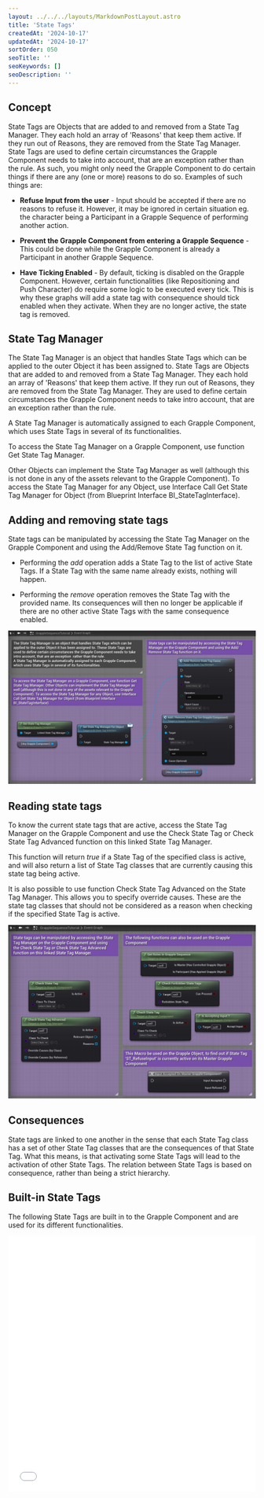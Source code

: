 ```yaml
---
layout: ../../../layouts/MarkdownPostLayout.astro
title: 'State Tags'
createdAt: '2024-10-17'
updatedAt: '2024-10-17'
sortOrder: 050
seoTitle: ''
seoKeywords: []
seoDescription: ''
---
```


## Concept

State Tags are Objects that are added to and removed from a State Tag Manager. They each hold an array of 'Reasons' that keep them active. If they run out of Reasons, they are removed from the State Tag Manager. State Tags are used to define certain circumstances the Grapple Component needs to take into account, that are an exception  rather than the rule.  As such, you might only need the Grapple Component to do certain things if there are any (one or more) reasons to do so. Examples of such things are:

* **Refuse Input from the user** - Input should be accepted if there are no reasons to refuse it. However, it may be ignored in certain situation eg. the character being a Participant in a Grapple Sequence of performing another action.

* **Prevent the Grapple Component from entering a Grapple Sequence** - This could be done while the Grapple Component is already a Participant in another Grapple Sequence.

* **Have Ticking Enabled** - By default, ticking is disabled on the Grapple Component. However, certain functionalities (like Repositioning and Push Character) do require some logic to be executed every tick. This is why these graphs will add a state tag with consequence should tick enabled when they activate. When they are no longer active, the state tag is removed.

## State Tag Manager

The State Tag Manager is an object that handles State Tags which can be applied to the outer Object it has been assigned to. State Tags are Objects that are added to and removed from a State Tag Manager. They each hold an array of 'Reasons' that keep them active. If they run out of Reasons, they are removed from the State Tag Manager. They are used to define certain circumstances the Grapple Component needs to take intro account, that are an exception  rather than the rule. 

A State Tag Manager is automatically assigned to each Grapple Component, which uses State Tags in several of its functionalities.

To access the State Tag Manager on a Grapple Component, use function <span class="function">Get State Tag Manager</span>.

Other Objects can implement the State Tag Manager as well (although this is not done in any of the assets relevant to the Grapple Component). To access the State Tag Manager for any Object, use Interface Call <span class="function">Get State Tag Manager for Object</span> (from Blueprint Interface BI_StateTagInterface).

## Adding and removing state tags

State tags can be manipulated by accessing the State Tag Manager on the Grapple Component and using the <span class="function"> Add/Remove State Tag</span> function on it.

* Performing the *add* operation adds a State Tag to the list of active State Tags. If a State Tag with the same name already exists, nothing will happen.

* Performing the *remove* operation removes the State Tag with the provided name. Its consequences will then no longer be applicable if there are no other active State Tags with the same consequence enabled.

![](../../../assets/grapple-component/st-add-functions.jpg)

## Reading state tags

To know the current state tags that are active, access the State Tag Manager on the Grapple Component and use the <span class="function">Check State Tag</span> or <span class="function">Check State Tag Advanced</span> function on this linked State Tag Manager.

This function will return *true* if a State Tag of the specified class is active, and will also return a list of State Tag classes that are currently causing this state tag being active.

It is also possible to use function Check State Tag Advanced on the State Tag Manager. This allows you to specify override causes. These are the state tag classes that should not be considered as a reason when checking if the specified State Tag is active.

![](../../../assets/grapple-component/st-read-functions.jpg)

## Consequences

State tags are linked to one another in the sense that each State Tag class has a set of other State Tag classes that are the consequences of that State Tag. What this means, is that activating some State Tags will lead to the activation of other State Tags. The relation between State Tags is based on consequence, rather than being a strict hierarchy.

## Built-in State Tags

The following State Tags are built in to the Grapple Component and are used for its different functionalities.

<embed src="/pdf/slide-state-tags.pdf" width="100%" height="520px" toolbar=0 frameborder="0" scrolling="no" />
